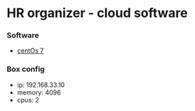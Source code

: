 # HR organizer - cloud software

### Software
* [centOs 7](https://atlas.hashicorp.com/centos/7)

### Box config
* ip: 192.168.33.10
* memory: 4096
* cpus: 2